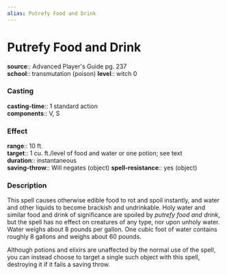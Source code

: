 ```yaml
---
alias: Putrefy Food and Drink
---
```


# Putrefy Food and Drink 

**source**:: Advanced Player's Guide pg. 237  
**school**:: transmutation (poison)
**level**:: witch 0

### Casting 

**casting-time**:: 1 standard action  
**components**:: V, S

### Effect 

**range**:: 10 ft.  
**target**:: 1 cu. ft./level of food and water or one potion; see text  
**duration**:: instantaneous  
**saving-throw**:: Will negates (object)
**spell-resistance**:: yes (object)

### Description 

This spell causes otherwise edible food to rot and spoil instantly, and water and other liquids to become brackish and undrinkable. Holy water and similar food and drink of significance are spoiled by *putrefy food and drink*, but the spell has no effect on creatures of any type, nor upon unholy water. Water weighs about 8 pounds per gallon. One cubic foot of water contains roughly 8 gallons and weighs about 60 pounds.  
  
Although potions and elixirs are unaffected by the normal use of the spell, you can instead choose to target a single such object with this spell, destroying it if it fails a saving throw.
